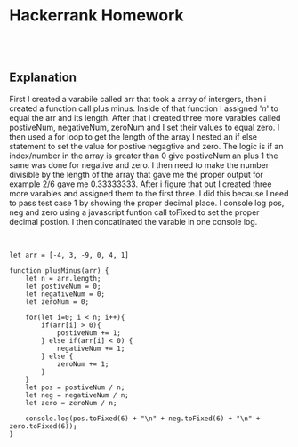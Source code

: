 # **Hackerrank Homework**
<br>
<br>

## **Explanation**
First I created a varabile called arr that took a array of intergers, then i created a function call plus minus. Inside of that function I assigned '*n*' to equal the arr and its length. After that I created three more varables called postiveNum, negativeNum, zeroNum and I set their values to equal zero. I then used a for loop to get the length of the array I nested an if else statement to set the value for postive negagtive and zero. The logic is if an index/number in the array is greater than 0 give postiveNum an plus 1 the same was done for negative and zero. I then need to make the number divisible by the length of the array that gave me the proper output for example 2/6 gave me 0.33333333. After i figure that out I created three more varables and assigned them to the first three. I did this because I need to pass test case 1 by showing the proper decimal place. I console log pos, neg and zero using a javascript funtion call toFixed to set the proper decimal postion. I then concatinated the varable in one console log.


<br>

```
let arr = [-4, 3, -9, 0, 4, 1]

function plusMinus(arr) {
    let n = arr.length;
    let postiveNum = 0;
    let negativeNum = 0;
    let zeroNum = 0;
    
    for(let i=0; i < n; i++){
        if(arr[i] > 0){
            postiveNum += 1;
        } else if(arr[i] < 0) {
            negativeNum += 1;
        } else {
            zeroNum += 1;
        }
    }
    let pos = postiveNum / n; 
    let neg = negativeNum / n;
    let zero = zeroNum / n;
    
    console.log(pos.toFixed(6) + "\n" + neg.toFixed(6) + "\n" + zero.toFixed(6));
}
```